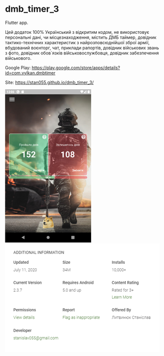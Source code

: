 # dmb_timer_3

Flutter app.

Цей додаток 100% Український з відкритим кодом, не використовує персональні дані, чи місцезнаходження, містить ДМБ таймер, довідник тактико-технічних характеристик з найрозповсюднійшої зброї армії, вбудований воєнторг, чат, приклади рапортів, довідник військових звань з фото, довідник обов`язків військовослужбовця, довідник забезпечення військового.

Google Play:   https://play.google.com/store/apps/details?id=com.vylkan.dmbtimer

Site:  https://stan055.github.io/dmb_timer_3/

<img src="screenshots/dmbtimer.webp" height="500px">
<img src="screenshots/dmbLog.PNG">
